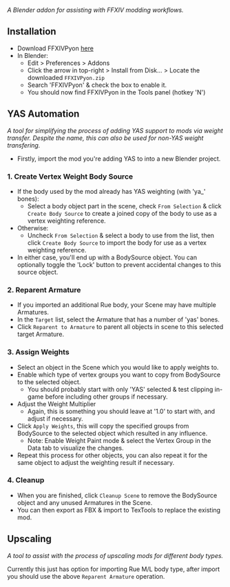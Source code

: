 *A Blender addon for assisting with FFXIV modding workflows.*

## Installation

- Download FFXIVPyon [here](https://github.com/priprii/FFXIVPyon/releases/latest/download/FFXIVPyon.zip)
- In Blender:
  - Edit > Preferences > Addons
  - Click the arrow in top-right > Install from Disk... > Locate the downloaded `FFXIVPyon.zip`
  - Search 'FFXIVPyon' & check the box to enable it.
  - You should now find FFXIVPyon in the Tools panel (hotkey 'N')

## YAS Automation

*A tool for simplifying the process of adding YAS support to mods via weight transfer. Despite the name, this can also be used for non-YAS weight transfering.*

- Firstly, import the mod you're adding YAS to into a new Blender project.

### 1. Create Vertex Weight Body Source

- If the body used by the mod already has YAS weighting (with 'ya_' bones):
  - Select a body object part in the scene, check `From Selection` & click `Create Body Source` to create a joined copy of the body to use as a vertex weighting reference.
- Otherwise:
  - Uncheck `From Selection` & select a body to use from the list, then click `Create Body Source` to import the body for use as a vertex weighting reference.
- In either case, you'll end up with a BodySource object. You can optionally toggle the 'Lock' button to prevent accidental changes to this source object.

### 2. Reparent Armature

- If you imported an additional Rue body, your Scene may have multiple Armatures.
- In the `Target` list, select the Armature that has a number of 'yas' bones.
- Click `Reparent to Armature` to parent all objects in scene to this selected target Armature.

### 3. Assign Weights

- Select an object in the Scene which you would like to apply weights to.
- Enable which type of vertex groups you want to copy from BodySource to the selected object.
  - You should probably start with only 'YAS' selected & test clipping in-game before including other groups if necessary.
- Adjust the Weight Multiplier
  - Again, this is something you should leave at '1.0' to start with, and adjust if necessary.
- Click `Apply Weights`, this will copy the specified groups from BodySource to the selected object which resulted in any influence.
  - Note: Enable Weight Paint mode & select the Vertex Group in the Data tab to visualize the changes.
- Repeat this process for other objects, you can also repeat it for the same object to adjust the weighting result if necessary.

### 4. Cleanup

- When you are finished, click `Cleanup Scene` to remove the BodySource object and any unused Armatures in the Scene.
- You can then export as FBX & import to TexTools to replace the existing mod.

## Upscaling

*A tool to assist with the process of upscaling mods for different body types.*

Currently this just has option for importing Rue M/L body type, after import you should use the above `Reparent Armature` operation.
